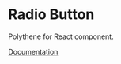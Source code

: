 # Radio Button

Polythene for React component.

[Documentation](https://github.com/ArthurClemens/polythene/blob/master/packages/docs/components/react/radio-button.md)
